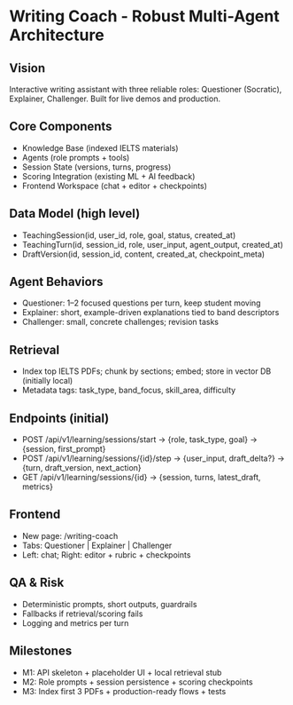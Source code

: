 # Writing Coach - Robust Multi-Agent Architecture

## Vision
Interactive writing assistant with three reliable roles: Questioner (Socratic), Explainer, Challenger. Built for live demos and production.

## Core Components
- Knowledge Base (indexed IELTS materials)
- Agents (role prompts + tools)
- Session State (versions, turns, progress)
- Scoring Integration (existing ML + AI feedback)
- Frontend Workspace (chat + editor + checkpoints)

## Data Model (high level)
- TeachingSession(id, user_id, role, goal, status, created_at)
- TeachingTurn(id, session_id, role, user_input, agent_output, created_at)
- DraftVersion(id, session_id, content, created_at, checkpoint_meta)

## Agent Behaviors
- Questioner: 1–2 focused questions per turn, keep student moving
- Explainer: short, example-driven explanations tied to band descriptors
- Challenger: small, concrete challenges; revision tasks

## Retrieval
- Index top IELTS PDFs; chunk by sections; embed; store in vector DB (initially local)
- Metadata tags: task_type, band_focus, skill_area, difficulty

## Endpoints (initial)
- POST /api/v1/learning/sessions/start → {role, task_type, goal} → {session, first_prompt}
- POST /api/v1/learning/sessions/{id}/step → {user_input, draft_delta?} → {turn, draft_version, next_action}
- GET /api/v1/learning/sessions/{id} → {session, turns, latest_draft, metrics}

## Frontend
- New page: /writing-coach
- Tabs: Questioner | Explainer | Challenger
- Left: chat; Right: editor + rubric + checkpoints

## QA & Risk
- Deterministic prompts, short outputs, guardrails
- Fallbacks if retrieval/scoring fails
- Logging and metrics per turn

## Milestones
- M1: API skeleton + placeholder UI + local retrieval stub
- M2: Role prompts + session persistence + scoring checkpoints
- M3: Index first 3 PDFs + production-ready flows + tests
